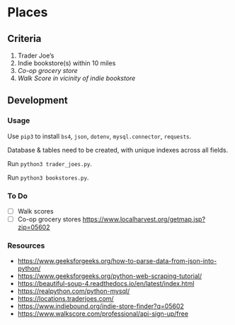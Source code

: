 # Places

## Criteria

1. Trader Joe&rsquo;s
2. Indie bookstore(s) within 10 miles
3. *Co-op grocery store*
4. *Walk Score in vicinity of indie bookstore*

## Development

### Usage

Use `pip3` to install `bs4`, `json`, `dotenv`, `mysql.connector`, `requests`.

Database & tables need to be created, with unique indexes across all fields.

Run `python3 trader_joes.py`.

Run `python3 bookstores.py`.

### To Do

* [ ] Walk scores
* [ ] Co-op grocery stores https://www.localharvest.org/getmap.jsp?zip=05602

### Resources

* https://www.geeksforgeeks.org/how-to-parse-data-from-json-into-python/
* https://www.geeksforgeeks.org/python-web-scraping-tutorial/
* https://beautiful-soup-4.readthedocs.io/en/latest/index.html
* https://realpython.com/python-mysql/
* https://locations.traderjoes.com/
* https://www.indiebound.org/indie-store-finder?q=05602
* https://www.walkscore.com/professional/api-sign-up/free